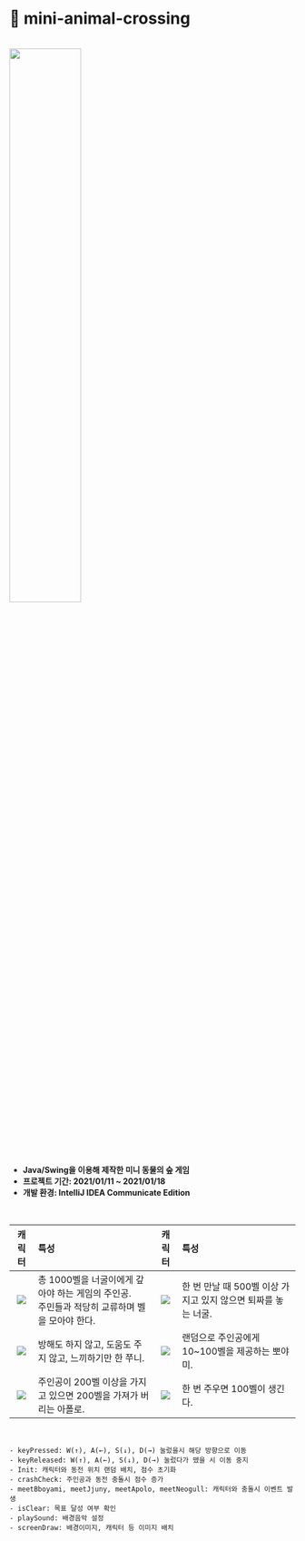 # 🦝 mini-animal-crossing
<br>
<img src="../master/gameImg/main.PNG" width="50%" height="50%">

- **Java/Swing을 이용해 제작한 미니 동물의 숲 게임**
- **프로젝트 기간: 2021/01/11 ~ 2021/01/18**
- **개발 환경: IntelliJ IDEA Communicate Edition**
<br>

| 캐릭터 | 특성 | 캐릭터 | 특성 |
|:-:| :-| :-: | :-|
| <img src="../master/gameImg/player.png"> | 총 1000벨을 너굴이에게 갚아야 하는 게임의 주인공.<br>주민들과 적당히 교류하며 벨을 모아야 한다. | <img src="../master/gameImg/neogull.png"> | 한 번 만날 때 500벨 이상 가지고 있지 않으면 퇴짜를 놓는 너굴. |
| <img src="../master/gameImg/jjuny.png"> | 방해도 하지 않고, 도움도 주지 않고, 느끼하기만 한 쭈니. | <img src="../master/gameImg/bboyami.png"> | 랜덤으로 주인공에게 10~100벨을 제공하는 뽀야미. |
| <img src="../master/gameImg/apolo.png"> | 주인공이 200벨 이상을 가지고 있으면 200벨을 가져가 버리는 아폴로. | <img src="../master/gameImg/coin.png"> | 한 번 주우면 100벨이 생긴다.|

<br>

```
- keyPressed: W(↑), A(←), S(↓), D(→) 눌렀을시 해당 방향으로 이동
- keyReleased: W(↑), A(←), S(↓), D(→) 눌렀다가 뗐을 시 이동 중지
- Init: 캐릭터와 동전 위치 랜덤 배치, 점수 초기화
- crashCheck: 주인공과 동전 충돌시 점수 증가
- meetBboyami, meetJjuny, meetApolo, meetNeogull: 캐릭터와 충돌시 이벤트 발생
- isClear: 목표 달성 여부 확인
- playSound: 배경음악 설정
- screenDraw: 배경이미지, 캐릭터 등 이미지 배치
```
